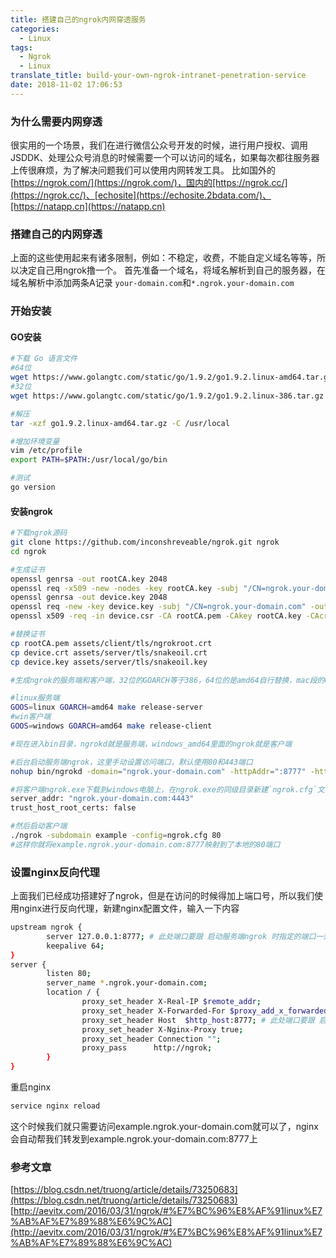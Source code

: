 ```yaml
---
title: 搭建自己的ngrok内网穿透服务
categories:
  - Linux
tags:
  - Ngrok
  - Linux
translate_title: build-your-own-ngrok-intranet-penetration-service
date: 2018-11-02 17:06:53
---
```


### 为什么需要内网穿透
很实用的一个场景，我们在进行微信公众号开发的时候，进行用户授权、调用JSDDK、处理公众号消息的时候需要一个可以访问的域名，如果每次都往服务器上传很麻烦，为了解决问题我们可以使用内网转发工具。
比如国外的[https://ngrok.com/](https://ngrok.com/)，国内的[https://ngrok.cc/](https://ngrok.cc/)、[echosite](https://echosite.2bdata.com/)、[https://natapp.cn](https://natapp.cn)

### 搭建自己的内网穿透
上面的这些使用起来有诸多限制，例如：不稳定，收费，不能自定义域名等等，所以决定自己用ngrok撸一个。
首先准备一个域名，将域名解析到自己的服务器，在域名解析中添加两条A记录
`your-domain.com`和`*.ngrok.your-domain.com`

### 开始安装

#### GO安装
```bash
#下载 Go 语言文件
#64位
wget https://www.golangtc.com/static/go/1.9.2/go1.9.2.linux-amd64.tar.gz
#32位
wget https://www.golangtc.com/static/go/1.9.2/go1.9.2.linux-386.tar.gz

#解压
tar -xzf go1.9.2.linux-amd64.tar.gz -C /usr/local

#增加环境变量
vim /etc/profile
export PATH=$PATH:/usr/local/go/bin

#测试
go version
```



#### 安装ngrok
```bash
#下载ngrok源码
git clone https://github.com/inconshreveable/ngrok.git ngrok
cd ngrok

#生成证书
openssl genrsa -out rootCA.key 2048
openssl req -x509 -new -nodes -key rootCA.key -subj "/CN=ngrok.your-domain.com" -days 5000 -out rootCA.pem
openssl genrsa -out device.key 2048
openssl req -new -key device.key -subj "/CN=ngrok.your-domain.com" -out device.csr
openssl x509 -req -in device.csr -CA rootCA.pem -CAkey rootCA.key -CAcreateserial -out device.crt -days 5000

#替换证书
cp rootCA.pem assets/client/tls/ngrokroot.crt
cp device.crt assets/server/tls/snakeoil.crt
cp device.key assets/server/tls/snakeoil.key

#生成ngrok的服务端和客户端，32位的GOARCH等于386，64位的是amd64自行替换，mac段的GOOS是darwin

#linux服务端
GOOS=linux GOARCH=amd64 make release-server
#win客户端
GOOS=windows GOARCH=amd64 make release-client

#现在进入bin目录，ngrokd就是服务端，windows_amd64里面的ngrok就是客户端

#后台启动服务端ngrok，这里手动设置访问端口，默认使用80和443端口
nohup bin/ngrokd -domain="ngrok.your-domain.com" -httpAddr=":8777" -httpsAddr=":8778"   > /dev/null 2>&1 &

#将客户端ngrok.exe下载到windows电脑上，在ngrok.exe的同级目录新建`ngrok.cfg`文件输入以下内容
server_addr: "ngrok.your-domain.com:4443"
trust_host_root_certs: false

#然后启动客户端
./ngrok -subdomain example -config=ngrok.cfg 80
#这样你就将example.ngrok.your-domain.com:8777映射到了本地的80端口
```

### 设置nginx反向代理
上面我们已经成功搭建好了ngrok，但是在访问的时候得加上端口号，所以我们使用nginx进行反向代理，新建nginx配置文件，输入一下内容

```bash
upstream ngrok {
        server 127.0.0.1:8777; # 此处端口要跟 启动服务端ngrok 时指定的端口一致
        keepalive 64;
}
server {
        listen 80;
        server_name *.ngrok.your-domain.com;
        location / {
                proxy_set_header X-Real-IP $remote_addr;
                proxy_set_header X-Forwarded-For $proxy_add_x_forwarded_for;
                proxy_set_header Host  $http_host:8777; # 此处端口要跟 启动服务端ngrok 时指定的端口一致
                proxy_set_header X-Nginx-Proxy true;
                proxy_set_header Connection "";
                proxy_pass      http://ngrok;
        }
}
```
重启nginx
```bash
service nginx reload
```
这个时候我们就只需要访问example.ngrok.your-domain.com就可以了，nginx会自动帮我们转发到example.ngrok.your-domain.com:8777上

### 参考文章
[https://blog.csdn.net/truong/article/details/73250683](https://blog.csdn.net/truong/article/details/73250683)
[http://aevitx.com/2016/03/31/ngrok/#%E7%BC%96%E8%AF%91linux%E7%AB%AF%E7%89%88%E6%9C%AC](http://aevitx.com/2016/03/31/ngrok/#%E7%BC%96%E8%AF%91linux%E7%AB%AF%E7%89%88%E6%9C%AC)

